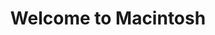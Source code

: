 ---
title:         "Welcome to Macintosh"
description:   "A tiny show about a big fruit company. Covers Apple's history and the community around it."
url-thumbnail: "http://static1.squarespace.com/static/54a9fbc7e4b0970e0f1ca699/t/5503b513e4b052040ef51a82/1426306325300/1500w/AA.jpg"
url-rss:       "https://macintoshfm.squarespace.com/episodes?format=rss"
url-web:       "http://www.macintosh.fm/"
url-itunes:    "https://itunes.apple.com/WebObjects/MZStore.woa/wa/viewPodcast?id=970061020&mt=2&ls=1"
tags:          [apple,tech]
---